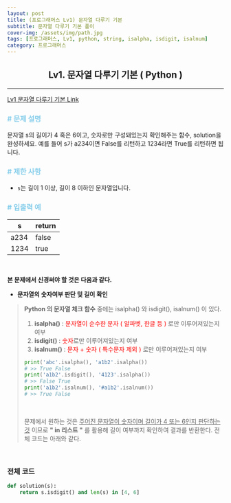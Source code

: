 ```yaml
---
layout: post
title: (프로그래머스 Lv1) 문자열 다루기 기본
subtitle: 문자열 다루기 기본 풀이
cover-img: /assets/img/path.jpg
tags: [프로그래머스, Lv1, python, string, isalpha, isdigit, isalnum]
category: 프로그래머스
---
```


<center>
  <h2>
    Lv1. 문자열 다루기 기본 ( Python )
  </h2>
</center>

---

[Lv1 문자열 다루기 기본 Link](https://programmers.co.kr/learn/courses/30/lessons/12918)

### <span style="color:skyblue"># 문제 설명</span>

문자열 s의 길이가 4 혹은 6이고, 숫자로만 구성돼있는지 확인해주는 함수, solution을 완성하세요. 예를 들어 s가 a234이면 False를 리턴하고 1234라면 True를 리턴하면 됩니다.

### <span style="color:skyblue"># 제한 사항</span>

- `s`는 길이 1 이상, 길이 8 이하인 문자열입니다.

### <span style="color:skyblue"># 입출력 예</span>

| s    | return |
| ---- | ------ |
| a234 | false  |
| 1234 | true   |

<br>

 **본 문제에서 신경써야 할 것은 다음과 같다.**

- **문자열의 숫자여부 판단 및 길이 확인**

>   **Python 의 문자열 체크 함수** 중에는 isalpha() 와 isdigit(), isalnum() 이 있다.
>
>   1. **isalpha()** : <span style='color:red'>문자열이 순수한 문자 ( 알파벳, 한글 등 )</span> 로만 이루어져있는지 여부
>   2. **isdigit()** : <span style='color:red'>숫자</span>로만 이루어져있는지 여부
>   3. **isalnum()** : <span style='color:red'>문자 + 숫자 ( 특수문자 제외 )</span> 로만 이루어져있는지 여부
>
>   ```python
>   print('abc'.isalpha(), 'a1b2'.isalpha())
>   # >> True False
>   print('a1b2'.isdigit(), '4123'.isalpha())
>   # >> False True
>   print('a1b2'.isalnum(), '#a1b2'.isalnum())
>   # >> True False
>   ```
>
>   <br>
>
>   문제에서 원하는 것은 <u>주어진 문자열이 숫자이며 길이가 4 또는 6인지 판단하는 것</u> 이므로 **" in 리스트 "** 를 활용해 길이 여부까지 확인하여 결과를 반환한다. 전체 코드는 아래와 같다. 

<br>

### 전체 코드

```python
def solution(s):
    return s.isdigit() and len(s) in [4, 6]
```

